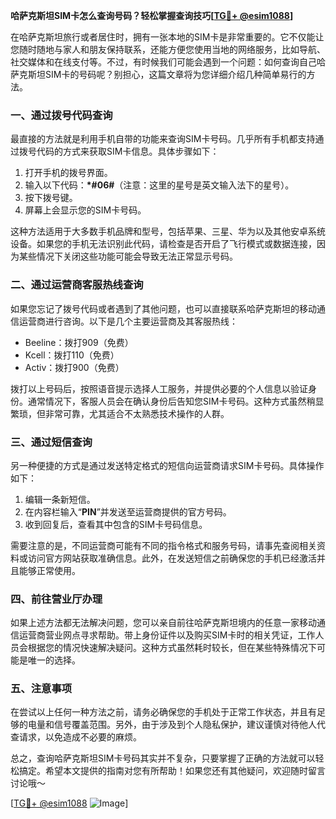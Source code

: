 **哈萨克斯坦SIM卡怎么查询号码？轻松掌握查询技巧[[TG💪+ @esim1088](https://t.me/s/esim1088)]**

在哈萨克斯坦旅行或者居住时，拥有一张本地的SIM卡是非常重要的。它不仅能让您随时随地与家人和朋友保持联系，还能方便您使用当地的网络服务，比如导航、社交媒体和在线支付等。不过，有时候我们可能会遇到一个问题：如何查询自己哈萨克斯坦SIM卡的号码呢？别担心，这篇文章将为您详细介绍几种简单易行的方法。

### 一、通过拨号代码查询

最直接的方法就是利用手机自带的功能来查询SIM卡号码。几乎所有手机都支持通过拨号代码的方式来获取SIM卡信息。具体步骤如下：

1. 打开手机的拨号界面。
2. 输入以下代码：**\*#06#**（注意：这里的星号是英文输入法下的星号）。
3. 按下拨号键。
4. 屏幕上会显示您的SIM卡号码。

这种方法适用于大多数手机品牌和型号，包括苹果、三星、华为以及其他安卓系统设备。如果您的手机无法识别此代码，请检查是否开启了飞行模式或数据连接，因为某些情况下关闭这些功能可能会导致无法正常显示号码。

### 二、通过运营商客服热线查询

如果您忘记了拨号代码或者遇到了其他问题，也可以直接联系哈萨克斯坦的移动通信运营商进行咨询。以下是几个主要运营商及其客服热线：

- Beeline：拨打909（免费）
- Kcell：拨打110（免费）
- Activ：拨打900（免费）

拨打以上号码后，按照语音提示选择人工服务，并提供必要的个人信息以验证身份。通常情况下，客服人员会在确认身份后告知您SIM卡号码。这种方式虽然稍显繁琐，但非常可靠，尤其适合不太熟悉技术操作的人群。

### 三、通过短信查询

另一种便捷的方式是通过发送特定格式的短信向运营商请求SIM卡号码。具体操作如下：

1. 编辑一条新短信。
2. 在内容栏输入“**PIN**”并发送至运营商提供的官方号码。
3. 收到回复后，查看其中包含的SIM卡号码信息。

需要注意的是，不同运营商可能有不同的指令格式和服务号码，请事先查阅相关资料或访问官方网站获取准确信息。此外，在发送短信之前确保您的手机已经激活并且能够正常使用。

### 四、前往营业厅办理

如果上述方法都无法解决问题，您可以亲自前往哈萨克斯坦境内的任意一家移动通信运营商营业网点寻求帮助。带上身份证件以及购买SIM卡时的相关凭证，工作人员会根据您的情况快速解决疑问。这种方式虽然耗时较长，但在某些特殊情况下可能是唯一的选择。

### 五、注意事项

在尝试以上任何一种方法之前，请务必确保您的手机处于正常工作状态，并且有足够的电量和信号覆盖范围。另外，由于涉及到个人隐私保护，建议谨慎对待他人代查请求，以免造成不必要的麻烦。

总之，查询哈萨克斯坦SIM卡号码其实并不复杂，只要掌握了正确的方法就可以轻松搞定。希望本文提供的指南对您有所帮助！如果您还有其他疑问，欢迎随时留言讨论哦～

[[TG💪+ @esim1088](https://t.me/s/esim1088) ![Image](https://i.postimg.cc/4NQfJmqS/Snipaste-2025-05-13-00-14-12.png)]